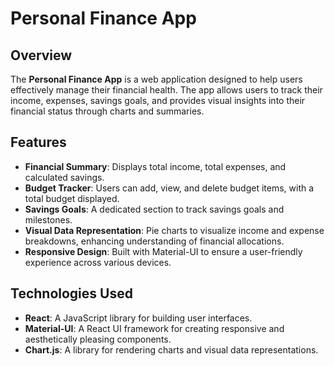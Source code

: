 # Personal Finance App

## Overview

The **Personal Finance App** is a web application designed to help users effectively manage their financial health. The app allows users to track their income, expenses, savings goals, and provides visual insights into their financial status through charts and summaries.

## Features

- **Financial Summary**: Displays total income, total expenses, and calculated savings.
- **Budget Tracker**: Users can add, view, and delete budget items, with a total budget displayed.
- **Savings Goals**: A dedicated section to track savings goals and milestones.
- **Visual Data Representation**: Pie charts to visualize income and expense breakdowns, enhancing understanding of financial allocations.
- **Responsive Design**: Built with Material-UI to ensure a user-friendly experience across various devices.

## Technologies Used

- **React**: A JavaScript library for building user interfaces.
- **Material-UI**: A React UI framework for creating responsive and aesthetically pleasing components.
- **Chart.js**: A library for rendering charts and visual data representations.
